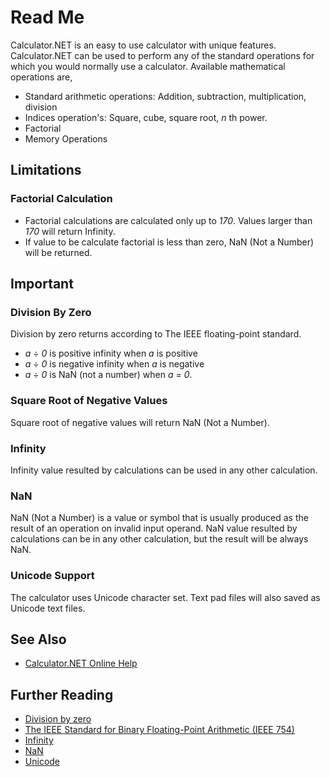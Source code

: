 # Read Me #

Calculator.NET is an easy to use calculator with unique features. Calculator.NET can be used to perform any of the standard operations for which you would normally use a calculator.
Available mathematical operations are,
  * Standard arithmetic operations: Addition, subtraction, multiplication, division
  * Indices operation's: Square, cube, square root, _n_ th power.
  * Factorial
  * Memory Operations

## Limitations ##

### Factorial Calculation ###
  * Factorial calculations are calculated only up to _170_. Values larger than _170_ will return Infinity.
  * If value to be calculate factorial is less than zero, NaN (Not a Number) will be returned.

## Important ##
### Division By Zero ###
Division by zero returns according to The IEEE floating-point standard.
  * _a_ ÷ _0_ is positive infinity when _a_ is positive
  * _a_ ÷ _0_ is negative infinity when _a_ is negative
  * _a_ ÷ _0_ is NaN (not a number) when _a_ = _0_.

### Square Root of Negative Values ###
Square root of negative values will return NaN (Not a Number).

### Infinity ###
Infinity value resulted by calculations can be used in any other calculation.

### NaN ###
NaN (Not a Number) is a value or symbol that is usually produced as the result of an operation on invalid input operand. NaN value resulted by calculations can be in any other calculation, but the result will be always NaN.

### Unicode Support ###
The calculator uses Unicode character set. Text pad files will also saved as Unicode text files.

## See Also ##
  * [Calculator.NET Online Help](OnlineHelp.md)

## Further Reading ##
  * [Division by zero](http://en.wikipedia.org/wiki/Division_by_zero)
  * [The IEEE Standard for Binary Floating-Point Arithmetic (IEEE 754)](http://en.wikipedia.org/wiki/IEEE_floating-point_standard)
  * [Infinity](http://en.wikipedia.org/wiki/Infinity#In_computing)
  * [NaN](http://en.wikipedia.org/wiki/NaN)
  * [Unicode](http://en.wikipedia.org/wiki/Unicode)